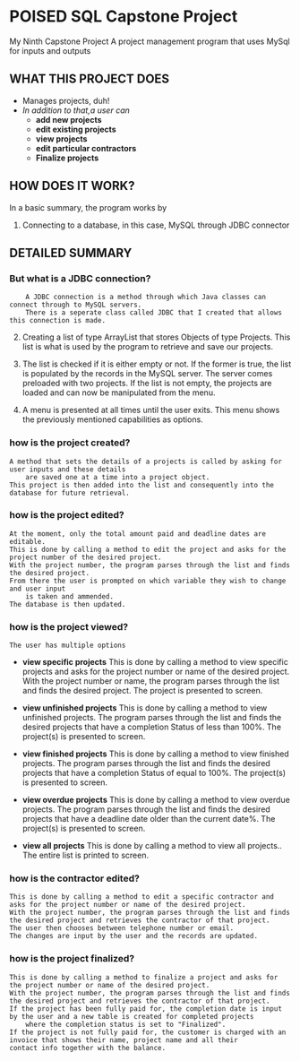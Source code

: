 # POISED SQL Capstone Project
My Ninth Capstone Project
 A project management program that uses MySql for inputs and outputs

## WHAT THIS PROJECT DOES
* Manages projects, duh!
* *In addition to that,a user can*
	* **add new projects**
	* **edit existing projects**
	* **view projects**
	* **edit particular contractors**
	* **Finalize projects**

## HOW DOES IT WORK?
In a basic summary, the program works by
1. Connecting to a database, in this case, MySQL through JDBC connector

## DETAILED SUMMARY
### But what is a JDBC connection?
        A JDBC connection is a method through which Java classes can connect through to MySQL servers.
        There is a seperate class called JDBC that I created that allows this connection is made.

2. Creating a list of type ArrayList that stores Objects of type Projects.
This list is what is used by the program to retrieve and save our projects.

3. The list is checked if it is either empty or not.
If the former is true, the list is populated by the records in the MySQL server.
The server comes preloaded with two projects.
If the list is not empty, the projects are loaded and can now be manipulated from the menu.

4. A menu is presented at all times until the user exits.
This menu shows the previously mentioned capabilities as options.

### how is the project created?

    A method that sets the details of a projects is called by asking for user inputs and these details
        are saved one at a time into a project object.
    This project is then added into the list and consequently into the database for future retrieval.

### how is the project edited?


    At the moment, only the total amount paid and deadline dates are editable.
    This is done by calling a method to edit the project and asks for the project number of the desired project.
    With the project number, the program parses through the list and finds the desired project.
    From there the user is prompted on which variable they wish to change and user input
        is taken and ammended. 
    The database is then updated.

### how is the project viewed?


    The user has multiple options
* **view specific projects**
    This is done by calling a method to view specific projects and asks for the project number or name of the desired project.
    With the project number or name, the program parses through the list and finds the desired project. 
    The project is presented to screen.


* **view unfinished projects**
    This is done by calling a method to view unfinished projects.
    The program parses through the list and finds the desired projects that have a completion Status of less than 100%. 
    The project(s) is presented to screen.


* **view finished projects**
    This is done by calling a method to view finished projects.
    The program parses through the list and finds the desired projects that have a completion Status of equal to 100%. 
    The project(s) is presented to screen.


* **view overdue projects**
    This is done by calling a method to view overdue projects.
    The program parses through the list and finds the desired projects that have a deadline date older than the current date%. 
    The project(s) is presented to screen.


* **view all projects**
    This is done by calling a method to view all projects.. 
    The entire list is printed to screen.


### how is the contractor edited?

    This is done by calling a method to edit a specific contractor and asks for the project number or name of the desired project.
    With the project number, the program parses through the list and finds the desired project and retrieves the contractor of that project. 
    The user then chooses between telephone number or email.
    The changes are input by the user and the records are updated.

### how is the project finalized?

    This is done by calling a method to finalize a project and asks for the project number or name of the desired project.
    With the project number, the program parses through the list and finds the desired project and retrieves the contractor of that project. 
    If the project has been fully paid for, the completion date is input by the user and a new table is created for completed projects
        where the completion status is set to "Finalized".
    If the project is not fully paid for, the customer is charged with an invoice that shows their name, project name and all their
    contact info together with the balance.


